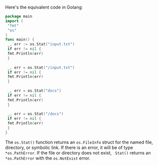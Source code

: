 Here's the equivalent code in Golang:
```go
package main
import (
 "fmt"
 "os"
)
func main() {
 _, err := os.Stat("input.txt")
 if err != nil {
 fmt.Println(err)
 }
 
 _, err = os.Stat("/input.txt")
 if err != nil {
 fmt.Println(err)
 }
 
 _, err = os.Stat("docs")
 if err != nil {
 fmt.Println(err)
 }
 
 _, err = os.Stat("/docs")
 if err != nil {
 fmt.Println(err)
 }
}
```
The `os.Stat()` function returns an `os.FileInfo` struct for the named file, directory, or symbolic link. If there is an error, it will be of type `*os.PathError`. If the file or directory does not exist, ` Stat()` returns an `*os.PathError` with the `os.NotExist` error.

